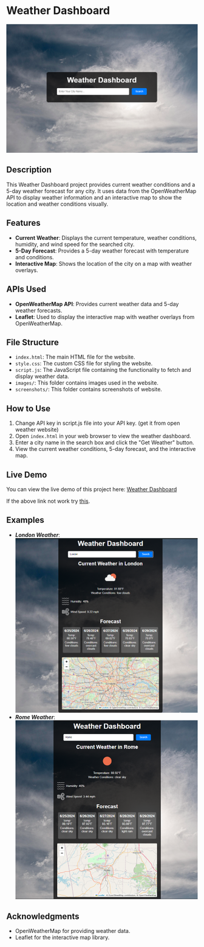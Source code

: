 # Weather Dashboard

![Weather Dashboard](screenshots/weather.png)

## Description
This Weather Dashboard project provides current weather conditions and a 5-day weather forecast for any city. It uses data from the OpenWeatherMap API to display weather information and an interactive map to show the location and weather conditions visually.

## Features
- **Current Weather**: Displays the current temperature, weather conditions, humidity, and wind speed for the searched city.
- **5-Day Forecast**: Provides a 5-day weather forecast with temperature and conditions.
- **Interactive Map**: Shows the location of the city on a map with weather overlays.

## APIs Used
- **OpenWeatherMap API**: Provides current weather data and 5-day weather forecasts.
- **Leaflet**: Used to display the interactive map with weather overlays from OpenWeatherMap.

## File Structure
- `index.html`: The main HTML file for the website.
- `style.css`: The custom CSS file for styling the website.
- `script.js`: The JavaScript file containing the functionality to fetch and display weather data.
- `images/`: This folder contains images used in the website.
- `screenshots/`: This folder contains screenshots of website.

## How to Use
1. Change API key in script.js file into your API key. (get it from open weather website)
2. Open `index.html` in your web browser to view the weather dashboard.
3. Enter a city name in the search box and click the "Get Weather" button.
4. View the current weather conditions, 5-day forecast, and the interactive map.

## Live Demo
You can view the live demo of this project here: [Weather Dashboard](https://yassenali.github.io/Weather-Dashboard/)

If the above link not work try [this](https://comfy-liger-ffd4b6.netlify.app).

## Examples
- <span style="font-weight: 90px">***London Weather***</span>:
  ![Weather of London](screenshots/weatherOfLondon.png)
- ***Rome Weather***:
  ![Weather of Rome](screenshots/weatherOfRome.png)


## Acknowledgments
- OpenWeatherMap for providing weather data.
- Leaflet for the interactive map library.
